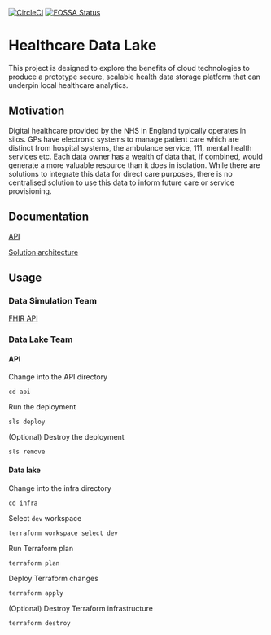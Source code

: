 [![CircleCI](https://circleci.com/gh/spe-uob/HealthcareDataLake.svg?style=shield&circle-token=7e5cdbd8560954c827bd8e0368dc7785e6d788f0)](https://app.circleci.com/pipelines/github/spe-uob/HealthcareLakeRepo)
[![FOSSA Status](https://app.fossa.com/api/projects/git%2Bgithub.com%2Fspe-uob%2FHealthcareDataLake.svg?type=shield)](https://app.fossa.com/projects/git%2Bgithub.com%2Fspe-uob%2FHealthcareDataLake?ref=badge_shield)

# Healthcare Data Lake
This project is designed to explore the benefits of cloud technologies to produce a prototype secure, scalable health data storage platform that can underpin local healthcare analytics.

## Motivation
Digital healthcare provided by the NHS in England typically operates in silos. GPs have electronic systems to manage patient care which are distinct from hospital systems, the ambulance service, 111, mental health services etc. Each data owner has a wealth of data that, if combined, would generate a more valuable resource than it does in isolation. While there are solutions to integrate this data for direct care purposes, there is no centralised solution to use this data to inform future care or service provisioning.

## Documentation

[API](https://documenter.getpostman.com/view/12190139/TVsoFVgc)

[Solution architecture](../main/docs/solution-architecture.pdf)

## Usage

### Data Simulation Team

[FHIR API](../main/api/README.md)

### Data Lake Team

#### API
Change into the API directory
```
cd api
```
Run the deployment
```
sls deploy
```
(Optional) Destroy the deployment
```
sls remove
```

#### Data lake
Change into the infra directory
```
cd infra
```
Select `dev` workspace
```
terraform workspace select dev
```
Run Terraform plan
```
terraform plan
```
Deploy Terraform changes
```
terraform apply
```
(Optional) Destroy Terraform infrastructure
```
terraform destroy
```
